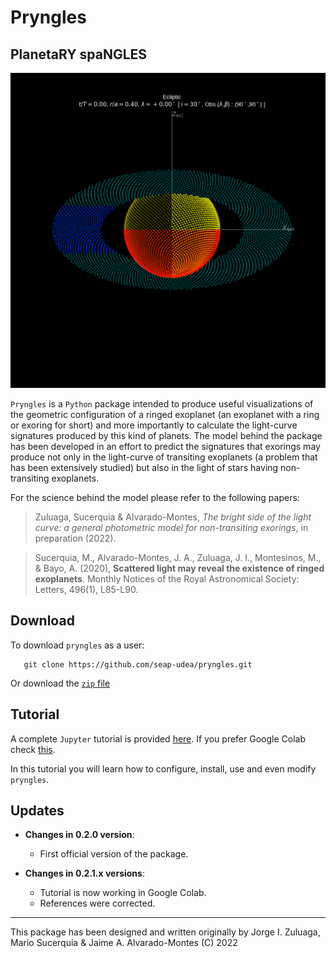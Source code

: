 # Pryngles

## PlanetaRY spaNGLES
![Animation](https://github.com/seap-udea/pryngles-public/blob/master/gallery/ecliptic-i_3.0e+01-lambobs_9.0e+01-betaobs_9.0e+01.gif?raw=true)

`Pryngles` is a `Python` package intended to produce useful
visualizations of the geometric configuration of a ringed exoplanet
(an exoplanet with a ring or exoring for short) and more importantly
to calculate the light-curve signatures produced by this kind of
planets.  The model behind the package has been developed in an effort
to predict the signatures that exorings may produce not only in the
light-curve of transiting exoplanets (a problem that has been
extensively studied) but also in the light of stars having
non-transiting exoplanets.

For the science behind the model please refer to the following papers:

> Zuluaga, Sucerquia & Alvarado-Montes, *The bright side of the light
  curve: a general photometric model for non-transiting exorings*, in
  preparation (2022).

> Sucerquia, M., Alvarado-Montes, J. A., Zuluaga, J. I., Montesinos,
  M., & Bayo, A. (2020), **Scattered light may reveal the existence of
  ringed exoplanets**. Monthly Notices of the Royal Astronomical
  Society: Letters, 496(1), L85-L90.

## Download

To download `pryngles` as a user:

```
   git clone https://github.com/seap-udea/pryngles.git
```

Or download the [`zip`
file](https://github.com/seap-udea/pryngles/archive/master.zip)

## Tutorial

A complete `Jupyter` tutorial is provided
[here](https://github.com/seap-udea/pryngles-public/blob/master/pryngles-tutorial-exploration.ipynb).  If you prefer Google Colab check [this](https://bit.ly/pryngles-tutorial-exploration).

In this tutorial you will learn how to configure, install, use and even modify `pryngles`.

## Updates

- **Changes in 0.2.0 version**:

  - First official version of the package.

- **Changes in 0.2.1.x versions**:

  - Tutorial is now working in Google Colab.
  - References were corrected.

------------

This package has been designed and written originally by Jorge
I. Zuluaga, Mario Sucerquia & Jaime A. Alvarado-Montes (C) 2022
